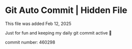 # Git Auto Commit | Hidden File

This file was added Feb 12, 2025

Just for fun and keeping my daily git commit active 🤪

commit number: 460298
